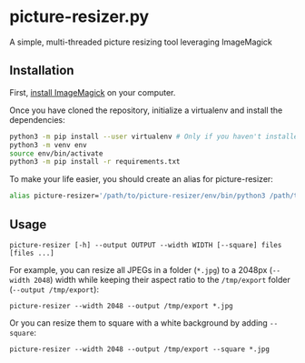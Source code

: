 # picture-resizer.py

A simple, multi-threaded picture resizing tool leveraging ImageMagick

## Installation

First, [install ImageMagick](https://docs.wand-py.org/en/latest/guide/install.html) on your computer.

Once you have cloned the repository, initialize a virtualenv and install the dependencies:
```bash
python3 -m pip install --user virtualenv # Only if you haven't installed virtualenv yet
python3 -m venv env
source env/bin/activate
python3 -m pip install -r requirements.txt
```

To make your life easier, you should create an alias for picture-resizer:
```bash
alias picture-resizer='/path/to/picture-resizer/env/bin/python3 /path/to/picture-resizer/picture-resizer.py'
```

## Usage

```
picture-resizer [-h] --output OUTPUT --width WIDTH [--square] files [files ...]
```

For example, you can resize all JPEGs in a folder (`*.jpg`) to a 2048px (`--width 2048`)
width while keeping their aspect ratio to the `/tmp/export` folder (`--output /tmp/export`):
```
picture-resizer --width 2048 --output /tmp/export *.jpg
```

Or you can resize them to square with a white background by adding `--square`:
```
picture-resizer --width 2048 --output /tmp/export --square *.jpg
```
